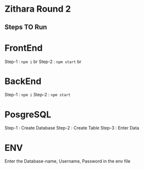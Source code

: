 # Zithara Round 2

## Steps TO Run

# FrontEnd

Step-1 : ```npm i``` br
Step-2 : ```npm start``` br

# BackEnd

Step-1 : ```npm i```
Step-2 : ```npm start```

# PosgreSQL

Step-1 : Create Database
Step-2 : Create Table
Step-3 : Enter Data

# ENV

Enter the Database-name, Username, Password in the env file